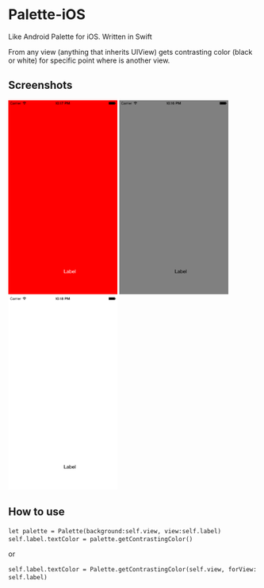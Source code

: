 # Palette-iOS
Like Android Palette for iOS. Written in Swift

From any view (anything that inherits UIView) gets contrasting color (black or white) for specific point where is another view.

## Screenshots
<img src="/screenshots/red.png" alt="palette ios example" width="220" height="391">
<img src="/screenshots/gray.png" alt="palette ios example" width="220" height="391">
<img src="/screenshots/white.png" alt="palette ios example" width="220" height="391">


## How to use

    let palette = Palette(background:self.view, view:self.label)
    self.label.textColor = palette.getContrastingColor()
    
or 
    
    self.label.textColor = Palette.getContrastingColor(self.view, forView: self.label)



